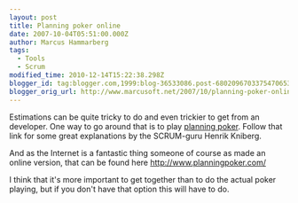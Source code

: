 ```yaml
---
layout: post
title: Planning poker online
date: 2007-10-04T05:51:00.000Z
author: Marcus Hammarberg
tags:
  - Tools
  - Scrum
modified_time: 2010-12-14T15:22:38.298Z
blogger_id: tag:blogger.com,1999:blog-36533086.post-6802096703375470653
blogger_orig_url: http://www.marcusoft.net/2007/10/planning-poker-online.html
---
```


Estimations can be quite tricky to do and even trickier to get from an
developer. One way to go around that is to play [planning
poker](http://www.crisp.se/planningpoker). Follow that link for some
great explanations by the SCRUM-guru
Henrik Kniberg.

And as the Internet is a fantastic thing someone of course as made an
online version, that can be found here <http://www.planningpoker.com/>

I think that it's more important to get together than to do the actual
<span id="SPELLING_ERROR_2" class="blsp-spelling-corrected">poker
playing, but if you don't have that option this will have to do.
